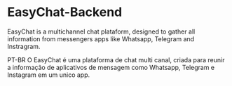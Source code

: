 # EasyChat-Backend

EasyChat is a multichannel chat plataform, designed to gather all information from messengers apps like Whatsapp, Telegram and Instragram.

PT-BR
O EasyChat é uma plataforma de chat multi canal, criada para reunir a informação de aplicativos de mensagem como Whatsapp, Telegram e Instagram em um unico app.
